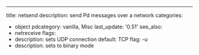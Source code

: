 ---
title: netsend
description: send Pd messages over a network
categories:
- object
pdcategory: vanilla,  Misc
last_update: '0.51'
see_also:
- netreceive
flags:
- description: sets UDP connection 
  default: TCP
  flag: -u
- description: sets to binary mode 
